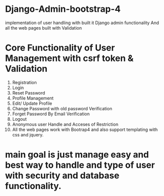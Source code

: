 # Django-Admin-bootstrap-4
 implementation of user handling  with built it Django admin functionality And all the web pages built with Validation
 
# Core Functionality of User Management with csrf token & Validation
 1.  Registration
 2.  Login
 3.  Reset Password
 4.  Profile Management
 5.  Edit/ Update Profile
 6.  Change Password with old password Verification
 7.  Forget Password By Email Verification
 8.  Logout
 9.  Anonymous user Handle and Acceses of Restriction
 10. All the web pages work with Bootrap4 and also support templating with css and jquery.

# main goal is just manage easy and best way to handle and type of user with security and database functionality.

